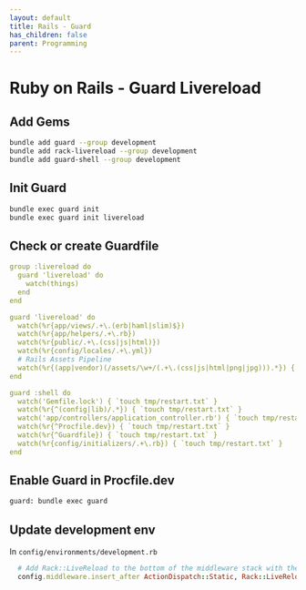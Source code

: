 ```yaml
---
layout: default
title: Rails - Guard
has_children: false
parent: Programming
---
```


# Ruby on Rails - Guard Livereload

## Add Gems

```bash
bundle add guard --group development
bundle add rack-livereload --group development
bundle add guard-shell --group development
```

## Init Guard

```bash
bundle exec guard init
bundle exec guard init livereload
```

## Check or create Guardfile

```yaml
group :livereload do
  guard 'livereload' do
    watch(things)
  end
end

guard 'livereload' do
  watch(%r{app/views/.+\.(erb|haml|slim)$})
  watch(%r{app/helpers/.+\.rb})
  watch(%r{public/.+\.(css|js|html)})
  watch(%r{config/locales/.+\.yml})
  # Rails Assets Pipeline
  watch(%r{(app|vendor)(/assets/\w+/(.+\.(css|js|html|png|jpg))).*}) { |m| "/assets/#{m[3]}" }
end

guard :shell do
  watch('Gemfile.lock') { `touch tmp/restart.txt` }
  watch(%r{^(config|lib)/.*}) { `touch tmp/restart.txt` }
  watch('app/controllers/application_controller.rb') { `touch tmp/restart.txt` }
  watch(%r{^Procfile.dev}) { `touch tmp/restart.txt` }
  watch(%r{^Guardfile}) { `touch tmp/restart.txt` }
  watch(%r{config/initializers/.+\.rb}) { `touch tmp/restart.txt` }
end

```

## Enable Guard in Procfile.dev

```bash
guard: bundle exec guard
```

## Update development env

In `config/environments/development.rb`

```ruby
  # Add Rack::LiveReload to the bottom of the middleware stack with the default options:
  config.middleware.insert_after ActionDispatch::Static, Rack::LiveReload
```
